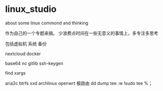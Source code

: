 # linux_studio
about some linux commond and thinking

作为自己的一个专题来搞。
少浪费点时间在一些无意义的事情上，多专注多思考

包括虚拟机
系统 备份

nextcloud
docker

base64 
nc
gitlib
ssh-keygen

find xargs

aria2c
btrfs
xxd
archlinux
openwrt
极路由
dd
dump
tee
:w !sudo tee %；